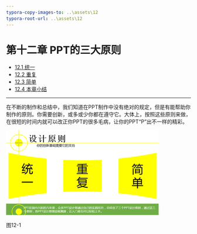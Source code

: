 ```yaml
---
typora-copy-images-to: ..\assets\12
typora-root-url: ..\assets\12
---
```


# 第十二章	 PPT的三大原则

- [12.1  统一](chapter12/chapter12-1.md)
- [12.2  重复](chapter12/chapter12-2.md)
- [12.3  简单](chapter12/chapter12-3.md)
- [12.4  本章小结](chapter12/chapter12-4.md)

---

在不断的制作和总结中，我们知道在PPT制作中没有绝对的规定，但是有能帮助你制作的原则。你需要创新，或多或少你都在遵守它。大体上，按照这些原则来做，在很短的时间内就可以改正你PPT的很多毛病，让你的PPT“P”出不一样的精彩。

![img](/assets/12/image001.png)

图12-1

